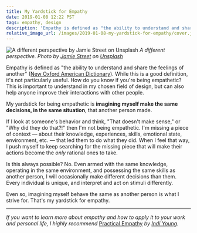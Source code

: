 ```yaml
---
title: My Yardstick for Empathy
date: 2019-01-08 12:22 PST
tags: empathy, design
description: 'Empathy is defined as "the ability to understand and share the feelings of another." While this is a good definition, it‘s not particularly useful. How do you know if you‘re being empathetic?'
relative_image_url: /images/2019-01-08-my-yardstick-for-empathy/cover.jpg
---
```


![A different perspective by Jamie Street on Unsplash](/images/2019-01-08-my-yardstick-for-empathy/cover.jpg)
_A different perspective. Photo by [Jamie Street](https://unsplash.com/photos/OAKFk5_pVWY?utm_source=unsplash&utm_medium=referral&utm_content=creditCopyText) on [Unsplash](https://unsplash.com/?utm_source=unsplash&utm_medium=referral&utm_content=creditCopyText)_

Empathy is defined as "the ability to understand and share the feelings of another" ([New Oxford American Dictionary](https://en.oxforddictionaries.com/definition/empathy)). While this is a good definition, it's not particularly useful. How do you know if you're being empathetic? This is important to understand in my chosen field of design, but can also help anyone improve their interactions with other people.

My yardstick for being empathetic is **imagining myself make the same decisions, in the same situation**, that another person made.

If I look at someone's behavior and think, "That doesn't make sense," or "Why did they do that?!" then I'm not being empathetic. I'm missing a piece of context — about their knowledge, experiences, skills, emotional state, environment, etc. — that led them to do what they did. When I feel that way, I push myself to keep searching for the missing piece that will make their actions become the _only_ rational ones to take.

Is this always possible? No. Even armed with the same knowledge, operating in the same environment, and possessing the same skills as another person, I will occasionally make different decisions than them. Every individual is unique, and interpret and act on stimuli differently.

Even so, imagining myself behave the same as another person is what I strive for. That's my yardstick for empathy.

---

_If you want to learn more about empathy and how to apply it to your work and personal life, I highly recommend_ [Practical Empathy](https://rosenfeldmedia.com/books/practical-empathy/) _by [Indi Young](https://indiyoung.com/)._
